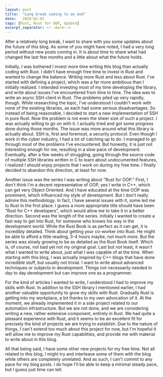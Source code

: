 ```yaml
---
layout: post
title:  "Long break coming to an end"
date:   2020-02-01
tags: [Rust, Rust for OOP, Update]
excerpt_separator: <!--more-->
---
```


After a relatively long break, I want to share with you some updates about the future of this blog. As some of you might have noted, I had a very long period without new posts coming in. It is about time to share what had changed the last few months and a little about what the future holds.
<!--more-->

Initially, I was bothered I invest more time writing this blog than actually coding with Rust. I didn't have enough free time to invest in Rust and wanted to change the balance. Writing more Rust and less about Rust. I've started with defining a project, which was a far more ambitious than I initially realized. I intended investing most of my time developing the library, and write about issues I've encountered from time to time. The idea was to write an async SSH client in Rust. The problems piled up very rapidly, though. While researching the topic, I've understood I couldn't work with none of the existing libraries, as each had some serious disadvantages. So instead of being reasonable, I decided to start a new implementation of SSH in pure Rust. Now the problem is not even the sheer size of such a project. I was actually willing to go on with it. I actually tried and got some progress done during those months. The issue was more around what this library is actually about. SSH is, first and foremost, a security protocol. Even though I work in the cyber industry, I had a lot of catching up to do. I managed to go through most of the problems I've encountered. But honestly, it is just not interesting enough for me, resulting in a slow pace of development. Eventually, after a few weeks of struggling, going through the source code of multiple SSH libraries written in C to learn about undocumented features, I realized I should enjoy projects that I work on during my free time. I finally decided to abandon this direction, at least for now. 

Another issue was the series I was writing about "Rust for OOP." First, I don't think I'm a decent representative of OOP, yes I write in C++, which can get very Object Oriented. And I have educated at the time OOP was prominent, which influenced my style of development. But I don't really admire this methodology. In fact, I have several issues with it, some led me to Rust in the first place. I guess a more appropriate title should have been "Rust for C++ developers", which would allow me to take it in a better direction. Second was the length of the series. Initially I wanted to create a fast way to get into Rust, for someone who knows his way in the development world. While the Rust Book is as perfect as it can get, it is incredibly detailed. Think about getting your co-worker into Rust. He might be able to afford a little reading, 3-4 hours maybe, not much more. But the series was slowly growing to be as detailed as the Rust Book itself. Which is, of course, not bad yet not my original goal. Last but not least, it wasn't what I wanted to write about, just what I was capable of at the time. When starting with this blog, I was actually inspired by C++ blogs that have done incredible stuff, but usually not trivial. I want to write about advanced techniques or subjects in development. Things not necessarily needed in day to day development but can improve one as a programmer.

For the kind of articles I wanted to write, I understood I had to improve my skills with Rust. In addition to the SSH library I mentioned earlier, I had another valuable opportunity to grow my skills with Rust. Gradually Rust is getting into my workplace, a lot thanks to my own advocation of it. At the moment, we already implemented it in a side project related to our automation infrastructure. But we are not done, and we are considering writing a new, rather extensive component, entirely in Rust. We had quite a pleasant experience with Rust, and it seems to be an excellent fit for precisely the kind of projects we are trying to establish. Due to the nature of things, I can't extend too much about this project for now, but I'm hopeful it will allow me to improve my Rust capabilities, and provide me with material to write about in this blog.

All that being said, I have some other new projects for my free time. Not all related to this blog, I might try and interleave some of them with the blog while others are completely unrelated. And as such, I can't commit to any pace for my blog posts. I do hope I'll be able to keep a minimal steady pace, but I guess just time can tell. 
